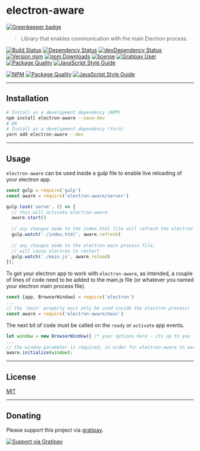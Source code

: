 # electron-aware

[![Greenkeeper badge](https://badges.greenkeeper.io/Heartnett/electron-aware.svg)](https://greenkeeper.io/)
>Library that enables communication with the main Electron process.

[![Build Status](https://travis-ci.org/Heartnett/electron-aware.svg?branch=master)](https://travis-ci.org/Heartnett/electron-aware) [![Dependency Status](https://gemnasium.com/badges/github.com/Heartnett/electron-aware.svg)](https://gemnasium.com/github.com/Heartnett/electron-aware) [![devDependency Status](https://david-dm.org/Heartnett/electron-aware/dev-status.svg)](https://david-dm.org/Heartnett/electron-aware?type=dev) [![Version npm](https://img.shields.io/npm/v/electron-aware.svg?style=flat-square)](https://www.npmjs.com/package/electron-aware) [![npm Downloads](https://img.shields.io/npm/dm/electron-aware.svg?style=flat-square)](https://www.npmjs.com/package/electron-aware) [![license](https://img.shields.io/github/license/Heartnett/electron-aware.svg)](https://github.com/Heartnett/electron-aware/blob/master/LICENSE) [![Gratipay User](https://img.shields.io/gratipay/user/Heartnett.svg)](https://gratipay.com/Heartnett/) [![Package Quality](http://npm.packagequality.com/shield/electron-aware.svg)](http://packagequality.com/#?package=electron-aware) [![JavaScript Style Guide](https://img.shields.io/badge/code_style-standard-brightgreen.svg)](https://standardjs.com)

[![NPM](https://nodei.co/npm/electron-aware.png?downloads=true)](https://nodei.co/npm/electron-aware/) 
[![Package Quality](http://npm.packagequality.com/badge/electron-aware.png)](http://packagequality.com/#?package=electron-aware)
[![JavaScript Style Guide](https://cdn.rawgit.com/feross/standard/master/badge.svg)](https://github.com/feross/standard)


---
## Installation
```sh
# Install as a development dependency (NPM)
npm install electron-aware --save-dev
# OR
# Install as a development dependency (Yarn)
yarn add electron-aware --dev
```
---
## Usage

`electron-aware` can be used inside a gulp file to enable live reloading of your electron app.

```javascript
const gulp = require('gulp')
const aware = require('electron-aware/server')

gulp.task('serve', () => {
  // this will activate electron-aware
  aware.start()
  
  // any changes made to the index.html file will refresh the electron app 
  gulp.watch('./index.html', aware.refresh)
  
  // any changes made to the electron main process file,
  // will cause electron to restart 
  gulp.watch('./main.js', aware.reload)
});
```
To get your electron app to work with `electron-aware`, as intended, a couple of lines of code need to be added to the main.js file (or whatever you named your electron main process file).

```javascript
const {app, BrowserWindow} = require('electron')
...
// the 'main' property must only be used inside the electron process!
const aware = require('electron-aware/main')
```

The next bit of code must be called on the `ready` or `activate` app events.

```javascript
let window = new BrowserWindow({ /* your options here - its up to you :) */ });
...
// the window parameter is required, in order for electron-aware to work
aware.initialize(window);
```

----
## License
[MIT](https://github.com/heartnett/electron-aware/blob/master/LICENSE)

----
## Donating
Please support this project via [gratipay](https://gratipay.com/Heartnett/).

[![Support via Gratipay](https://cdn.rawgit.com/gratipay/gratipay-badge/2.3.0/dist/gratipay.svg)](https://gratipay.com/Heartnett/)